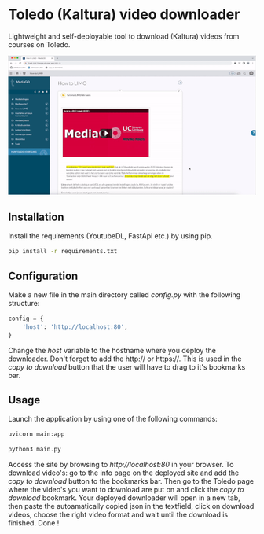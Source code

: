 # Toledo (Kaltura) video downloader
Lightweight and self-deployable tool to download (Kaltura) videos from courses on Toledo.

<img src="/img/example.gif" width="800"/>

## Installation
Install the requirements (YoutubeDL, FastApi etc.) by using pip.

```bash
pip install -r requirements.txt
```

## Configuration
Make a new file in the main directory called *config.py* with the following structure:

```python
config = {
    'host': 'http://localhost:80',
}
```

Change the *host* variable to the hostname where you deploy the downloader. Don't forget to add the http:// or https://. This is used in the *copy to download* button that the user will have to drag to it's bookmarks bar.

## Usage
Launch the application by using one of the following commands:

```bash
uvicorn main:app
```

```bash
python3 main.py
```

Access the site by browsing to *http://localhost:80* in your browser. To download video's: go to the info page on the deployed site and add the *copy to download* button to the bookmarks bar. Then go to the Toledo page where the video's you want to download are put on and click the *copy to download* bookmark. Your deployed downloader will open in a new tab, then paste the autoamatically copied json in the textfield, click on download videos, choose the right video format and wait until the download is finished. Done !
